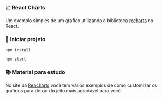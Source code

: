 ### 📈 React Charts
Um exemplo simples de um gráfico utilizando a biblioteca [recharts](https://www.npmjs.com/package/recharts) no React.

### 🚀 Iniciar projeto
```
npm install

npm start
```

### 📚 Material para estudo
No site da [Reacharts](https://recharts.org/en-US/) você tem vários exemplos de como customizar os gráficos para deixar do jeito mais agradável para você.
